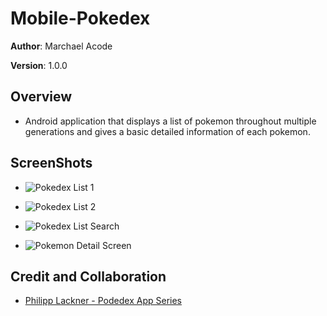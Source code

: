 # Mobile-Pokedex

**Author**: Marchael Acode

**Version**: 1.0.0

## Overview

- Android application that displays a list of pokemon throughout multiple generations and gives a basic detailed information of each pokemon.

## ScreenShots

- ![Pokedex List 1](img/list1.png)

- ![Pokedex List 2](img/list2.png)

- ![Pokedex List Search](img/list3.png)

- ![Pokemon Detail Screen](img/detail.png)

## Credit and Collaboration

- [Philipp Lackner - Podedex App Series](https://www.youtube.com/c/PhilippLackner/videos)

